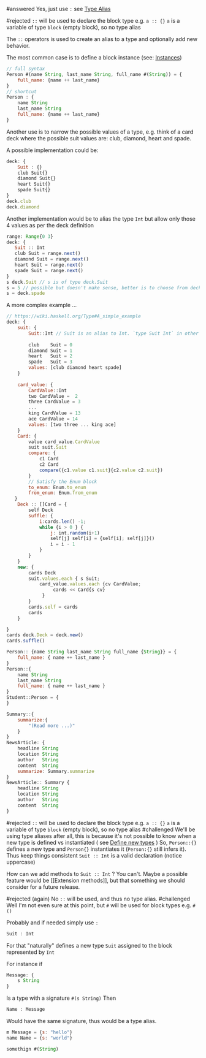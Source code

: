 
#answered Yes, just use `:` see [Type Alias](Features/Type%20Alias.md)



#rejected `::` will be used to declare the block type e.g. `a :: {}`  `a` is a variable of type `block` (empty block), so no type alias

The `::` operators is used to create an alias to a type and optionally add new behavior. 

The most common case is to define a block instance (see: [Instances](Instances.md))

```javascript
// full syntax
Person #(name String, last_name String, full_name #(String)) = {
    full_name: {name ++ last_name}
}
// shortcut
Person : {
    name String
    last_name String
    full_name: {name ++ last_name}
}
```

Another use is to narrow the possible values of a type, e.g. think of a card deck where the possible suit values are: club, diamond, heart and spade. 

A possible implementation could be: 
```javascript
deck: {
    Suit : {}
    club Suit{}
    diamond Suit{}
    heart Suit{}
    spade Suit{}
}
deck.club
deck.diamond
```

Another implementation would be to alias the type `Int` but allow only those 4 values as per the deck definition

```javascript
range: Range{0 3}
deck: {
   Suit :: Int
   club Suit = range.next()
   diamond Suit = range.next()
   heart Suit = range.next()
   spade Suit = range.next()
}
s deck.Suit // s is of type deck.Suit
s = 5 // possible but doesn't make sense, better is to choose from deck
s = deck.spade

```

A more complex example ... 

```javascript
// https://wiki.haskell.org/Type#A_simple_example
deck: {
    suit: {
        Suit::Int // Suit is an alias to Int. `type Suit Int` in other languages
        
        club    Suit = 0
        diamond Suit = 1
        heart   Suit = 2
        spade   Suit = 3
        values: [club diamond heart spade]
    }
    
    card_value: {
        CardValue::Int
        two CardValue =  2
        three CardValue = 3
        ...
        king CardValue = 13
        ace CardValue = 14
        values: [two three ... king ace]
    }
    Card: {
        value card_value.CardValue
        suit suit.Suit
        compare: {
            c1 Card
            c2 Card
            compare({c1.value c1.suit}{c2.value c2.suit})
        }
        // Satisfy the Enum block
        to_enum: Enum.to_enum
        from_enum: Enum.from_enum
   }
    Deck :: []Card = {
        self Deck
        suffle: {
            i:cards.len() -1;
            while {i > 0 } {
                j: int.random(i+1)
                self[j] self[i] = {self[i]; self[j]}()
                i = i - 1
            }
        }
    }
    new: {
        cards Deck
        suit.values.each { s Suit; 
            card_value.values.each {cv CardValue;
                 cards << Card{s cv}
             }
        }
        cards.self = cards
        cards
    }

}
cards deck.Deck = deck.new()
cards.suffle()

Person:: {name String last_name String full_name {String}} = {
    full_name: { name ++ last_name }
}
Person::{
    name String
    last_name String
    full_name: { name ++ last_name }
}
Student::Person = {
}

Summary::{
    summarize:{
        "(Read more ...)"
    }
}
NewsArticle: {
    headline String
    location String
    author   String
    content  String
    summarize: Summary.summarize
}
NewsArticle:: Summary {
    headline String
    location String
    author   String
    content  String
}
```

#rejected `::` will be used to declare the block type e.g. `a :: {}`  `a` is a variable of type `block` (empty block), so no type alias
#challenged We'll be using type aliases after all, this is because it's not possible to know when a new type is defined vs instantiated ( see [Define new types](Define%20new%20types.md) )
So, `Person::{}` defines a new type and `Person{}`  instantiates it (`Person:{}` still infers it). Thus keep things consistent `Suit :: Int` is a valid declaration (notice uppercase)


How can we add methods to `Suit :: Int` ?  You can't. Maybe a possible feature would be [[Extension methods]], but that something we should consider for a future release.

#rejected (again) No `::` will be used, and thus no type alias. 
#challenged  Well I'm not even sure at this point, but `#` will be used for block types e.g. `#()`

Probably and if needed simply use `:`
```js
Suit : Int 

```
For that "naturally" defines a new type `Suit` assigned to the block represented by `Int`

For instance if
```js
Message: {
    s String
}
```

Is a type with a signature `#(s String)`
Then 
```js
Name : Message
```
Would have the same signature, thus would be a type alias.
```js
m Message = {s: "hello"}
name Name = {s: "world"}

somethign #(String)
```

